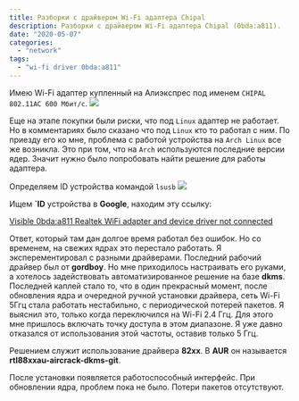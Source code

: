 ```yaml
---
title: Разборки с драйвером Wi-Fi адаптера Chipal
description: Разборки с драйвером Wi-Fi адаптера Chipal (0bda:a811).
date: "2020-05-07"
categories:
  - "network"
tags:
  - "wi-fi driver 0bda:a811"
---
```

Имею Wi-Fi адаптер купленный на Алиэкспрес под именем `CHIPAL 802.11AC 600 Мбит/с`.
![](/images/2020/05/chipal.png)

Еще на этапе покупки были риски, что под `Linux` адаптер не работает. Но в комментариях было сказано что под `Linux` кто то работал с ним.
По приезду его ко мне, проблема с работой устройства на `Arch Linux` все же возникла.
Это при том, что на `Arch` используются последние версии ядер. Значит нужно было попробовать найти решение для работы адаптера.

<!--more-->

Определяем ID устройства командой `lsusb`
![](/images/2020/05/lsusb.png)

Ищем **`ID** устройства в **Google**, находим эту ссылку:

[Visible 0bda:a811 Realtek WiFi adapter and device driver not connected](https://askubuntu.com/questions/1035069/visible-0bdaa811-realtek-wifi-adapter-and-i-believe-installed-device-driver-n)

Ответ, который там дан долгое время работал без ошибок. Но со временем, на свежих ядрах это перестало работать. Я эксперементировал с разными драйверами. Последний рабочий драйвер был от **gordboy**. Но мне приходилось настраивать его руками, а хотелось задействовать автоматизированное решение на базе **dkms**. Последней каплей стало то, что в один прекрасный момент, после обновления ядра и очередной ручной установки драйвера, сеть Wi-Fi 5Ггц стала работать нестабильно, с периодической потерей пакетов. Я выяснил это, только когда переключился на Wi-Fi 2.4 Ггц. Для этого мне пришлось включать точку доступа в этом диапазоне. Я уже давно отказался от использования этой частоты, оставив только 5 Ггц.

Решением служит использование драйвера **82xx**. В **AUR** он называется **rtl88xxau-aircrack-dkms-git**.

После установки появляется работоспособный интерфейс. При обновлении ядра, проблем пока не было. Потери пакетов отсутствуют.
